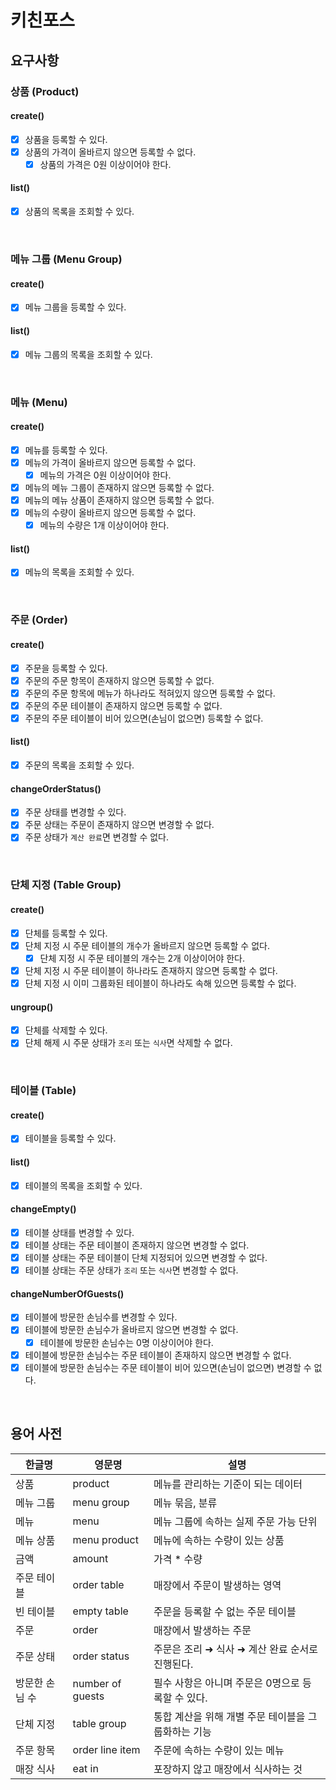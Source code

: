 # 키친포스

## 요구사항

### 상품 (Product)

#### create()
- [x] 상품을 등록할 수 있다.
- [x] 상품의 가격이 올바르지 않으면 등록할 수 없다.
  - [x] 상품의 가격은 0원 이상이어야 한다.
#### list()
- [x] 상품의 목록을 조회할 수 있다.

<br/>

### 메뉴 그룹 (Menu Group)

#### create()
- [x] 메뉴 그룹을 등록할 수 있다.
#### list()
- [x] 메뉴 그룹의 목록을 조회할 수 있다.

<br/>

### 메뉴 (Menu)

#### create()
- [x] 메뉴를 등록할 수 있다.
- [x] 메뉴의 가격이 올바르지 않으면 등록할 수 없다.
  - [x] 메뉴의 가격은 0원 이상이어야 한다.
- [x] 메뉴의 메뉴 그룹이 존재하지 않으면 등록할 수 없다.
- [x] 메뉴의 메뉴 상품이 존재하지 않으면 등록할 수 없다.
- [x] 메뉴의 수량이 올바르지 않으면 등록할 수 없다.
  - [x] 메뉴의 수량은 1개 이상이어야 한다.
#### list()
- [x] 메뉴의 목록을 조회할 수 있다.

<br/>

### 주문 (Order)

#### create()
- [x] 주문을 등록할 수 있다.
- [x] 주문의 주문 항목이 존재하지 않으면 등록할 수 없다.
- [x] 주문의 주문 항목에 메뉴가 하나라도 적혀있지 않으면 등록할 수 없다.
- [x] 주문의 주문 테이블이 존재하지 않으면 등록할 수 없다.
- [x] 주문의 주문 테이블이 비어 있으면(손님이 없으면) 등록할 수 없다.
#### list()
- [x] 주문의 목록을 조회할 수 있다.
#### changeOrderStatus()
- [x] 주문 상태를 변경할 수 있다.
- [x] 주문 상태는 주문이 존재하지 않으면 변경할 수 없다.
- [x] 주문 상태가 `계산 완료`면 변경할 수 없다.

<br/>

### 단체 지정 (Table Group)

#### create()
- [x] 단체를 등록할 수 있다.
- [x] 단체 지정 시 주문 테이블의 개수가 올바르지 않으면 등록할 수 없다.
  - [x] 단체 지정 시 주문 테이블의 개수는 2개 이상이어야 한다.
- [x] 단체 지정 시 주문 테이블이 하나라도 존재하지 않으면 등록할 수 없다.
- [x] 단체 지정 시 이미 그룹화된 테이블이 하나라도 속해 있으면 등록할 수 없다.
#### ungroup()
- [x] 단체를 삭제할 수 있다.
- [x] 단체 해제 시 주문 상태가 `조리` 또는 `식사`면 삭제할 수 없다.

<br/>

### 테이블 (Table)

#### create()
- [x] 테이블을 등록할 수 있다.
#### list()
- [x] 테이블의 목록을 조회할 수 있다.
#### changeEmpty()
- [x] 테이블 상태를 변경할 수 있다.
- [x] 테이블 상태는 주문 테이블이 존재하지 않으면 변경할 수 없다.
- [x] 테이블 상태는 주문 테이블이 단체 지정되어 있으면 변경할 수 없다.
- [x] 테이블 상태는 주문 상태가 `조리` 또는 `식사`면 변경할 수 없다.
#### changeNumberOfGuests()
- [x] 테이블에 방문한 손님수를 변경할 수 있다.
- [x] 테이블에 방문한 손님수가 올바르지 않으면 변경할 수 없다.
  - [x] 테이블에 방문한 손님수는 0명 이상이어야 한다.
- [x] 테이블에 방문한 손님수는 주문 테이블이 존재하지 않으면 변경할 수 없다.
- [x] 테이블에 방문한 손님수는 주문 테이블이 비어 있으면(손님이 없으면) 변경할 수 없다.

<br/>

## 용어 사전

| 한글명 | 영문명 | 설명 |
| --- | --- | --- |
| 상품 | product | 메뉴를 관리하는 기준이 되는 데이터 |
| 메뉴 그룹 | menu group | 메뉴 묶음, 분류 |
| 메뉴 | menu | 메뉴 그룹에 속하는 실제 주문 가능 단위 |
| 메뉴 상품 | menu product | 메뉴에 속하는 수량이 있는 상품 |
| 금액 | amount | 가격 * 수량 |
| 주문 테이블 | order table | 매장에서 주문이 발생하는 영역 |
| 빈 테이블 | empty table | 주문을 등록할 수 없는 주문 테이블 |
| 주문 | order | 매장에서 발생하는 주문 |
| 주문 상태 | order status | 주문은 조리 ➜ 식사 ➜ 계산 완료 순서로 진행된다. |
| 방문한 손님 수 | number of guests | 필수 사항은 아니며 주문은 0명으로 등록할 수 있다. |
| 단체 지정 | table group | 통합 계산을 위해 개별 주문 테이블을 그룹화하는 기능 |
| 주문 항목 | order line item | 주문에 속하는 수량이 있는 메뉴 |
| 매장 식사 | eat in | 포장하지 않고 매장에서 식사하는 것 |
